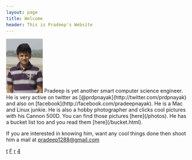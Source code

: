 ```yaml
---
layout: page
title: Welcome
header: This is Pradeep's Website
---
```

<img class="inset right" title="Pradeep Nayak" src="/images/me.jpg" alt="Pradeeps picture" width="100px">
Pradeep is yet another smart computer science engineer. He is very active on twitter as [@prdpnayak](http://twitter.com/prdpnayak) and also on [facebook](http://facebook.com/pradeepnayak). He is a Mac and Linux junkie. He is also a hobby photographer and clicks cool pictures with his Cannon 500D. You can find those pictures [here](/photos). He has a bucket list too and you read them [here](/bucket.html).

If you are interested in knowing him, want any cool things done then shoot him a mail at <pradeep1288@gmail.com>
   
<a class="social" href="http://twitter.com/prdpnayak" target="_blank">t</a>
<a class ="social" href="http://facebook.com/pradeepnayak" target="_blank">F</a>
<a class="social" href="http://feeds.feedburner.com/pradeepnayak" target="_blank">r</a>
<a class="social" href="mailto:pradeep@pradeepnayak.in" target="_blank" >4</a>
